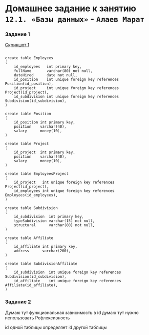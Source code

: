 # Домашнее задание к занятию `12.1. «Базы данных»` - `Алаев Марат`


### Задание 1

[Cкриншот 1](https://github.com/MaratAlaev/gitlab-hw/blob/12.1_DB/img/1-1.png)

```

create table Employees
(
	id_employees   int primary key,
	fullName 	   varchar(80) not null,
	dateHired      date not null,
	id_position    int unique foreign key references Position(id_position),
	id_project     int unique foreign key references Project(id_project),
	id_subdivision int unique foreign key references Subdivision(id_subdivision),
)

create table Position
(
	id_position int primary key,
	position 	varchar(40),
	salary		money(10),
)

create table Project
(
	id_project  int primary key,
	position 	varchar(40),
	salary		money(10),
)

create table EmployeesProject
(
	id_project   int unique foreign key references Project(id_project),
    id_employees int unique foreign key references Employees(id_employees),
)

create table Subdivision 
(
	id_subdivision	int primary key,
	typeSubdivision	varchar(15) not null,
	structural	    varchar(80) not null,
)

create table Affiliate
(
	id_affiliate int primary key,	 
	address		 varchar(200),
)

create table SubdivisionAffiliate
(
	id_subdivision	int unique foreign key references Subdivision(id_subdivision),
	id_affiliate	int unique foreign key references Affiliate(id_affiliate),
)
```


### Задание 2

Думаю тут функциональная зависимость в id 
думаю тут нужно использовать Рефлексивность

id одной таблицы  определяет id другой таблицы 



  
